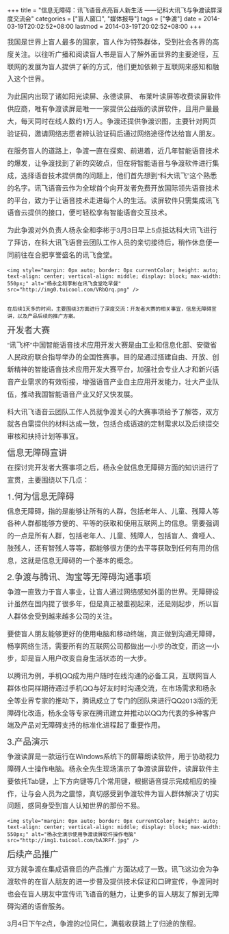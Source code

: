 +++
title = "信息无障碍：讯飞语音点亮盲人新生活 ——记科大讯飞与争渡读屏深度交流会"
categories = ["盲人窗口", "媒体报导"]
tags = ["争渡"]
date = 2014-03-19T20:02:52+08:00
lastmod = 2014-03-19T20:02:52+08:00
+++



<p style="margin: 0px 0px 0.75em; color: rgb(51, 51, 51); line-height: 28.79px; font-family: 'Helvetica Neue', Helvetica, Tahoma, Arial, STXihei, 'Microsoft YaHei', 微软雅黑, sans-serif; font-size: 16px;">
	我国是世界上盲人最多的国家，盲人作为特殊群体，受到社会各界的高度关注。以往听广播和阅读盲人书是盲人了解外面世界的主要途径，互联网的发展为盲人提供了新的方式，他们更加依赖于互联网来感知和融入这个世界。
</p>
<p style="margin: 0px 0px 0.75em; color: rgb(51, 51, 51); line-height: 28.79px; font-family: 'Helvetica Neue', Helvetica, Tahoma, Arial, STXihei, 'Microsoft YaHei', 微软雅黑, sans-serif; font-size: 16px;">
	为此国内出现了诸如阳光读屏、永德读屏、 布莱叶读屏等收费读屏软件供应商，唯有争渡读屏是唯一一家提供公益版的读屏软件，且用户量最大，每天同时在线人数约1万人。争渡还提供争渡识图，主要针对网页验证码，邀请网络志愿者辨认验证码后通过网络途径传达给盲人朋友。
</p>
<p style="margin: 0px 0px 0.75em; color: rgb(51, 51, 51); line-height: 28.79px; font-family: 'Helvetica Neue', Helvetica, Tahoma, Arial, STXihei, 'Microsoft YaHei', 微软雅黑, sans-serif; font-size: 16px;">
	在服务盲人的道路上，争渡一直在探索、前进着，近几年智能语音技术的爆发，让争渡找到了新的突破点，但在将智能语音与争渡软件进行集成，选择语音技术提供商的问题上，他们首先想到“科大讯飞”这个熟悉的名字。讯飞语音云作为全球首个向开发者免费开放国际领先语音技术的平台，致力于让语音技术走进每个人的生活。读屏软件只需集成讯飞语音云提供的接口，便可轻松享有智能语音交互技术。
</p>
<p style="margin: 0px 0px 0.75em; color: rgb(51, 51, 51); line-height: 28.79px; font-family: 'Helvetica Neue', Helvetica, Tahoma, Arial, STXihei, 'Microsoft YaHei', 微软雅黑, sans-serif; font-size: 16px;">
	为此争渡对外负责人杨永全和李彬于3月3日早上5点抵达科大讯飞进行了拜访，在科大讯飞语音云团队工作人员的亲切接待后，稍作休息便一同前往在合肥享誉盛名的讯飞食堂。 


	<img style="margin: 0px auto; border: 0px currentColor; height: auto; text-align: center; vertical-align: middle; display: block; max-width: 550px;" alt="杨永全和李彬在讯飞食堂吃早餐" src="http://img0.tuicool.com/VRbQrq.png" />


	在后续1天多的时间，主要围绕3方面进行了深度交流：开发者大赛的相关事宜，信息无障碍宣讲，以及产品后续的推广方案。
</p>
<h2 style="margin: 0px 0px 0.5em; color: rgb(51, 51, 51); line-height: 22px; font-family: 'Helvetica Neue', Helvetica, Tahoma, Arial, STXihei, 'Microsoft YaHei', 微软雅黑, sans-serif; font-size: 20px; font-weight: normal; text-rendering: optimizelegibility;">
	开发者大赛
</h2>
<p style="margin: 0px 0px 0.75em; color: rgb(51, 51, 51); line-height: 28.79px; font-family: 'Helvetica Neue', Helvetica, Tahoma, Arial, STXihei, 'Microsoft YaHei', 微软雅黑, sans-serif; font-size: 16px;">
	“讯飞杯”中国智能语音技术应用开发大赛是由工业和信息化部、安徽省人民政府联合指导举办的全国性赛事。目的是通过搭建自由、开放、创新精神的智能语音技术应用开发大赛平台，加强社会专业人才和新兴语音产业需求的有效衔接，增强语音产业自主应用开发能力，壮大产业队伍，推动我国智能语音产业又好又快发展。
</p>
<p style="margin: 0px 0px 0.75em; color: rgb(51, 51, 51); line-height: 28.79px; font-family: 'Helvetica Neue', Helvetica, Tahoma, Arial, STXihei, 'Microsoft YaHei', 微软雅黑, sans-serif; font-size: 16px;">
	科大讯飞语音云团队工作人员就争渡关心的大赛事项给予了解答，双方就各自需提供的材料达成一致，包括合成语速的定制需求以及后续提交审核和扶持计划等事宜。
</p>
<h2 style="margin: 0px 0px 0.5em; color: rgb(51, 51, 51); line-height: 22px; font-family: 'Helvetica Neue', Helvetica, Tahoma, Arial, STXihei, 'Microsoft YaHei', 微软雅黑, sans-serif; font-size: 20px; font-weight: normal; text-rendering: optimizelegibility;">
	信息无障碍宣讲
</h2>
<p style="margin: 0px 0px 0.75em; color: rgb(51, 51, 51); line-height: 28.79px; font-family: 'Helvetica Neue', Helvetica, Tahoma, Arial, STXihei, 'Microsoft YaHei', 微软雅黑, sans-serif; font-size: 16px;">
	在探讨完开发者大赛事项之后，杨永全就信息无障碍方面的知识进行了宣贯，主要围绕以下几点：
</p>
<h2 style="margin: 0px 0px 0.5em; color: rgb(51, 51, 51); line-height: 22px; font-family: 'Helvetica Neue', Helvetica, Tahoma, Arial, STXihei, 'Microsoft YaHei', 微软雅黑, sans-serif; font-size: 20px; font-weight: normal; text-rendering: optimizelegibility;">
	1.何为信息无障碍
</h2>
<p style="margin: 0px 0px 0.75em; color: rgb(51, 51, 51); line-height: 28.79px; font-family: 'Helvetica Neue', Helvetica, Tahoma, Arial, STXihei, 'Microsoft YaHei', 微软雅黑, sans-serif; font-size: 16px;">
	信息无障碍，指的是能够让所有的人群，包括老年人、儿童、残障人等各种人群都能够方便的、平等的获取和使用互联网上的信息。需要强调的一点是所有人群，包括老年人、儿童、残障人，包括盲人、聋哑人、肢残人，还有智残人等等，都能够很方便的去平等获取到任何有用的信息，这就是信息无障碍的一个基本的概念。
</p>
<h2 style="margin: 0px 0px 0.5em; color: rgb(51, 51, 51); line-height: 22px; font-family: 'Helvetica Neue', Helvetica, Tahoma, Arial, STXihei, 'Microsoft YaHei', 微软雅黑, sans-serif; font-size: 20px; font-weight: normal; text-rendering: optimizelegibility;">
	2.争渡与腾讯、淘宝等无障碍沟通事项
</h2>
<p style="margin: 0px 0px 0.75em; color: rgb(51, 51, 51); line-height: 28.79px; font-family: 'Helvetica Neue', Helvetica, Tahoma, Arial, STXihei, 'Microsoft YaHei', 微软雅黑, sans-serif; font-size: 16px;">
	争渡一直致力于盲人事业，让盲人通过网络感知外面的世界。无障碍设计虽然在国内提了很多年，但是真正被重视起来，还是刚起步，所以盲人群体会受到越来越多公司的关注。
</p>
<p style="margin: 0px 0px 0.75em; color: rgb(51, 51, 51); line-height: 28.79px; font-family: 'Helvetica Neue', Helvetica, Tahoma, Arial, STXihei, 'Microsoft YaHei', 微软雅黑, sans-serif; font-size: 16px;">
	要使盲人朋友能够更好的使用电脑和移动终端，真正做到沟通无障碍，畅享网络生活，需要所有的互联网公司都做出一小步的改变，而这一小步，却是盲人用户改变自身生活状态的一大步。
</p>
<p style="margin: 0px 0px 0.75em; color: rgb(51, 51, 51); line-height: 28.79px; font-family: 'Helvetica Neue', Helvetica, Tahoma, Arial, STXihei, 'Microsoft YaHei', 微软雅黑, sans-serif; font-size: 16px;">
	以腾讯为例，手机QQ成为用户随时在线沟通的必备工具，互联网盲人群体也同样期待通过手机QQ与好友时时沟通交流，在市场需求和杨永全等业界专家的推动下，腾讯成立了专门的团队来进行QQ2013版的无障碍化改造，杨永全等专家在腾讯建立并推动以QQ为代表的多种客户端及产品对无障碍支持的标准化进程起了重要作用。
</p>
<h2 style="margin: 0px 0px 0.5em; color: rgb(51, 51, 51); line-height: 22px; font-family: 'Helvetica Neue', Helvetica, Tahoma, Arial, STXihei, 'Microsoft YaHei', 微软雅黑, sans-serif; font-size: 20px; font-weight: normal; text-rendering: optimizelegibility;">
	3.产品演示
</h2>
<p style="margin: 0px 0px 0.75em; color: rgb(51, 51, 51); line-height: 28.79px; font-family: 'Helvetica Neue', Helvetica, Tahoma, Arial, STXihei, 'Microsoft YaHei', 微软雅黑, sans-serif; font-size: 16px;">
	争渡读屏是一款运行在Windows系统下的屏幕朗读软件，用于协助视力障碍人士操作电脑。杨永全先生现场演示了争渡读屏软件，读屏软件主要依托Tab键，上下方向键等几个常用键，根据语音提示完成相应的操作，让与会人员为之震惊，真切感受到争渡软件为盲人群体解决了切实问题，感同身受到盲人认知世界的那份不易。 


	<img style="margin: 0px auto; border: 0px currentColor; height: auto; text-align: center; vertical-align: middle; display: block; max-width: 550px;" alt="杨永全演示使用争渡读屏软件操作电脑" src="http://img1.tuicool.com/bAJRFf.jpg" />
</p>
<h2 style="margin: 0px 0px 0.5em; color: rgb(51, 51, 51); line-height: 22px; font-family: 'Helvetica Neue', Helvetica, Tahoma, Arial, STXihei, 'Microsoft YaHei', 微软雅黑, sans-serif; font-size: 20px; font-weight: normal; text-rendering: optimizelegibility;">
	后续产品推广
</h2>
<p style="margin: 0px 0px 0.75em; color: rgb(51, 51, 51); line-height: 28.79px; font-family: 'Helvetica Neue', Helvetica, Tahoma, Arial, STXihei, 'Microsoft YaHei', 微软雅黑, sans-serif; font-size: 16px;">
	双方就争渡在集成语音后的产品推广方面达成了一致。讯飞这边会为争渡软件的在盲人朋友的进一步普及提供技术保证和口碑宣传，争渡同时也会在盲人朋友中宣传讯飞语音的魅力，让更多的盲人朋友了解到无障碍沟通的语音服务。
</p>
<p style="margin: 0px 0px 0.75em; color: rgb(51, 51, 51); line-height: 28.79px; font-family: 'Helvetica Neue', Helvetica, Tahoma, Arial, STXihei, 'Microsoft YaHei', 微软雅黑, sans-serif; font-size: 16px;">
	3月4日下午2点，争渡的2位同仁，满载收获踏上了归途的旅程。
</p>